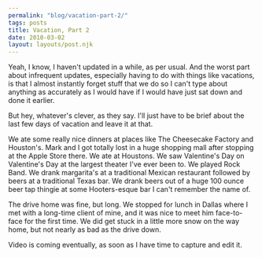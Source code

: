 ```yaml
---
permalink: "blog/vacation-part-2/"
tags: posts
title: Vacation, Part 2
date: 2010-03-02
layout: layouts/post.njk
---
```


Yeah, I know, I haven't updated in a while, as per usual. And the worst part about infrequent updates, especially having to do with things like vacations, is that I almost instantly forget stuff that we do so I can't type about anything as accurately as I would have if I would have just sat down and done it earlier.

But hey, whatever's clever, as they say. I'll just have to be brief about the last few days of vacation and leave it at that.

We ate some really nice dinners at places like The Cheesecake Factory and Houston's. Mark and I got totally lost in a huge shopping mall after stopping at the Apple Store there. We ate at Houstons. We saw Valentine's Day on Valentine's Day at the largest theater I've ever been to. We played Rock Band. We drank margarita's at a traditional Mexican restaurant followed by beers at a traditional Texas bar. We drank beers out of a huge 100 ounce beer tap thingie at some Hooters-esque bar I can't remember the name of.

The drive home was fine, but long. We stopped for lunch in Dallas where I met with a long-time client of mine, and it was nice to meet him face-to-face for the first time. We did get stuck in a little more snow on the way home, but not nearly as bad as the drive down.

Video is coming eventually, as soon as I have time to capture and edit it.&nbsp;